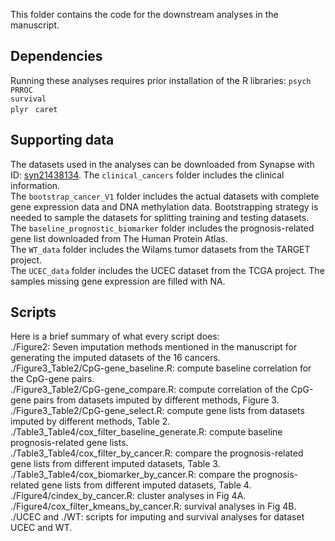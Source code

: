 This folder contains the code for the downstream analyses in the manuscript.

## Dependencies

Running these analyses requires prior installation of the R libraries:
`psych`   
`PRROC`  
`survival`  
`plyr ` 
`caret`  

## Supporting data

The datasets used in the analyses can be downloaded from Synapse with ID:  [syn21438134](https://www.synapse.org/#!Synapse:syn21438134). 
The `clinical_cancers` folder includes the clinical information.  
The `bootstrap_cancer_V1` folder includes the actual datasets with complete gene expression data and DNA methylation data. Bootstrapping strategy is needed to sample the datasets for splitting training and testing datasets.  
The `baseline_prognostic_biomarker` folder includes the prognosis-related gene list downloaded from The Human Protein Atlas.  
The `WT_data` folder includes the Wilams tumor datasets from the TARGET project.   
The `UCEC_data` folder includes the UCEC dataset from the TCGA project. The samples missing gene expression are filled with NA.  

## Scripts 

Here is a brief summary of what every script does:  
./Figure2: Seven imputation methods mentioned in the manuscript for generating the imputed datasets of the 16 cancers.  
./Figure3_Table2/CpG-gene_baseline.R: compute baseline correlation for the CpG-gene pairs.  
./Figure3_Table2/CpG-gene_compare.R: compute correlation of the CpG-gene pairs from datasets imputed by different methods, Figure 3.  
./Figure3_Table2/CpG-gene_select.R: compute gene lists from datasets imputed by different methods, Table 2.  
./Table3_Table4/cox_filter_baseline_generate.R: compute baseline prognosis-related gene lists.  
./Table3_Table4/cox_filter_by_cancer.R: compare the prognosis-related gene lists from different imputed datasets, Table 3.  
./Table3_Table4/cox_biomarker_by_cancer.R: compare the prognosis-related gene lists from different imputed datasets, Table 4.  
./Figure4/cindex_by_cancer.R: cluster analyses in Fig 4A.  
./Figure4/cox_filter_kmeans_by_cancer.R: survival analyses in Fig 4B.  
./UCEC and ./WT: scripts for imputing and survival analyses for dataset UCEC and WT.

